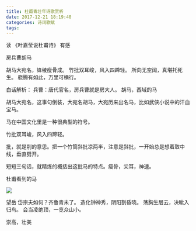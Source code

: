 ```yaml
---
title: 杜甫青壮年诗歌赏析
date: 2017-12-21 18:19:40
categories: 诗词歌赋
tags:
---
```


读 《叶嘉莹说杜甫诗》 有感

房兵曹胡马

胡马大宛名，锋棱瘦骨成。
竹批双耳峻，风入四蹄轻。
所向无空阔，真堪托死生。
骁腾有如此，万里可横行。

白话解析：
兵曹：唐代官名，房兵曹就是房大人。 胡马，西域的马

胡马大宛名，这事句倒装，大宛名胡马，大宛历来出名马，比如武侠小说中的汗血宝马。

马在中国文化里是一种很典型的符号。

竹批双耳峻，风入四蹄轻。

批，就是削的意思。把一个竹筒斜批凉两半，注意是斜批，一开始总是想着取中线，垂直劈开。

短短三句话，就精炼的概括出这批马的特点。瘦骨，尖耳，神速。

杜甫看到的马

![](https://gss2.bdstatic.com/9fo3dSag_xI4khGkpoWK1HF6hhy/baike/c0%3Dbaike150%2C5%2C5%2C150%2C50/sign=a4543db4be003af359b7d4325443ad39/7aec54e736d12f2e2bbf73dd47c2d562843568d1.jpg)



望岳
岱宗夫如何？齐鲁青未了。
造化钟神秀，阴阳割昏晓。
荡胸生层云，决眦入归鸟。
会当凌绝顶，一览众山小。

崇高，壮美
